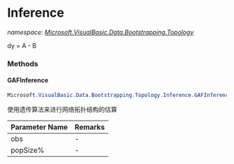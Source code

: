 ﻿# Inference
_namespace: [Microsoft.VisualBasic.Data.Bootstrapping.Topology](./index.md)_

dy = A - B



### Methods

#### GAFInference
```csharp
Microsoft.VisualBasic.Data.Bootstrapping.Topology.Inference.GAFInference(Microsoft.VisualBasic.Mathematical.Calculus.ODEsOut,System.Int32)
```
使用遗传算法来进行网络拓扑结构的估算

|Parameter Name|Remarks|
|--------------|-------|
|obs|-|
|popSize%|-|




